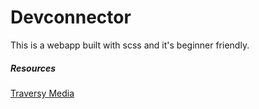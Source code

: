 # Devconnector 
This is a webapp built with scss and it's beginner friendly. 

##### Resources
[Traversy Media]([https://www.youtube.com/watch?v=IFM9hbapeA0)